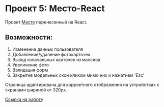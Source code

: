 # Проект 5: Место-React
Проект [Место](https://github.com/fry13/mesto) перенесенный на React.
## Возможности:
1. Изменение данных пользователя
2. Добавление/удаление фотокарточек
3. Вывод изначальных карточек из массива
4. Увеличение фото
5. Валидация форм
6. Закрытие модальных окон кликом мимо них и нажатием 'Esc'

Страница адаптирована для корректного отображения на устройствах с экранами шириной от 320px.

[Ссылка на работу](https://fry13.github.io/mesto-react/)